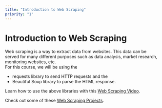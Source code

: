 ```yaml
---
title: "Introduction to Web Scraping"
priority: "1"
---
```


# Introduction to Web Scraping

Web scraping is a way to extract data from websites. This data can be served for many different purposes such as data analysis, market research, monitoring websites, etc.
<br>
For this course, we will be using the

- requests library to send HTTP requests and the
- Beautiful Soup library to parse the HTML response.

Learn how to use the above libraries with this [Web Scraping Video](https://www.youtube.com/watch?v=ng2o98k983k&ab_channel=CoreySchafer).

Check out some of these [Web Scraping Projects](https://automatetheboringstuff.com/2e/chapter12/).

